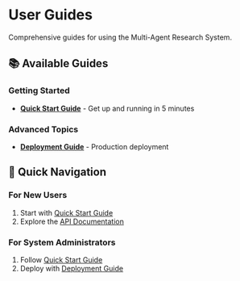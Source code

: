# User Guides

Comprehensive guides for using the Multi-Agent Research System.

## 📚 Available Guides

### Getting Started
- **[Quick Start Guide](./quick-start.md)** - Get up and running in 5 minutes

### Advanced Topics
- **[Deployment Guide](./deployment.md)** - Production deployment

## 🚀 Quick Navigation

### For New Users
1. Start with [Quick Start Guide](./quick-start.md)
2. Explore the [API Documentation](../api/README.md)

### For System Administrators
1. Follow [Quick Start Guide](./quick-start.md)
2. Deploy with [Deployment Guide](./deployment.md)